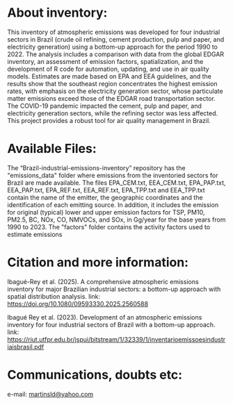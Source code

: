 # About inventory:
This inventory of atmospheric emissions was developed for four industrial sectors in Brazil (crude oil refining, cement production, pulp and paper, and electricity generation) using a bottom-up approach for the period 1990 to 2022. The analysis includes a comparison with data from the global EDGAR inventory, an assessment of emission factors, spatialization, and the development of R code for automation, updating, and use in air quality models. Estimates are made based on EPA and EEA guidelines, and the results show that the southeast region concentrates the highest emission rates, with emphasis on the electricity generation sector, whose particulate matter emissions exceed those of the EDGAR road transportation sector. The COVID-19 pandemic impacted the cement, pulp and paper, and electricity generation sectors, while the refining sector was less affected. This project provides a robust tool for air quality management in Brazil.

# Available Files:
The “Brazil-industrial-emissions-inventory” repository has the "emissions_data" folder where emissions from the inventoried sectors for Brazil are made available. The files EPA_CEM.txt, EEA_CEM.txt, EPA_PAP.txt, EEA_PAP.txt, EPA_REF.txt, EEA_REF.txt, EPA_TPP.txt and EEA_TPP.txt contain the name of the emitter, the geographic coordinates and the identification of each emitting source. In addition, it includes the emission for original (typical) lower and upper emission factors for TSP, PM10, PM2.5, BC, NOx, CO, NMVOCs, and SOx, in Gg/year for the base years from 1990 to 2023. The "factors" folder contains the activity factors used to estimate emissions

# Citation and more information:
Ibagué-Rey et al. (2025). A comprehensive atmospheric emissions inventory for major Brazilian industrial sectors: a bottom-up approach with spatial distribution analysis.
link: https://doi.org/10.1080/09593330.2025.2560588

Ibagué Rey et al. (2023). Development of an atmospheric emissions inventory for four industrial sectors of Brazil with a bottom-up approach.
link: https://riut.utfpr.edu.br/jspui/bitstream/1/32339/1/inventarioemissoesindustriaisbrasil.pdf


# Communications, doubts etc:
e-mail: martinsld@yahoo.com
